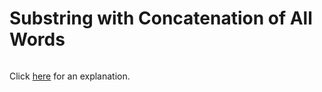 # Substring with Concatenation of All Words 

~~~java

~~~

Click [here](Explanation.md) for an explanation.

